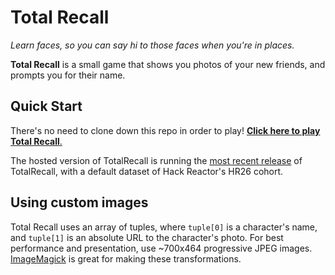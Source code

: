# Total Recall
*Learn faces, so you can say hi to those faces when you're in places.*

**Total Recall** is a small game that shows you photos of your new friends, and prompts you for their name. 

## Quick Start

There's no need to clone down this repo in order to play! [**Click here to play Total Recall**.](http://tr.kyleshockey.com/) 

The hosted version of TotalRecall is running the [most recent release](https://github.com/kyleshockey/TotalRecall/releases/latest) of TotalRecall, with a default dataset of Hack Reactor's HR26 cohort.

## Using custom images

Total Recall uses an array of tuples, where `tuple[0]` is a character's name, and `tuple[1]` is an absolute URL to the character's photo. For best performance and presentation, use ~700x464 progressive JPEG images. [ImageMagick]() is great for making these transformations.
